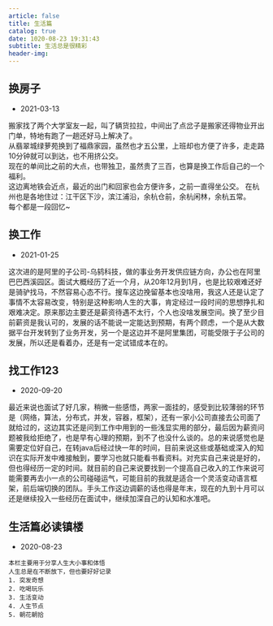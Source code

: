 ```yaml
---
article: false
title: 生活篇
catalog: true
date: 1020-08-23 19:31:43
subtitle: 生活总是很精彩
header-img:
---
```


## 换房子
- 2021-03-13

搬家找了两个大学室友一起，叫了辆货拉拉，中间出了点岔子是搬家还得物业开出门单，特地有跑了一趟还好马上解决了。  
从翡翠城绿萝苑换到了福鼎家园，虽然也才五公里，上班却也方便了许多，走走路10分钟就可以到达，也不用挤公交。  
现在的单间比之前的大点，也带独卫，虽然贵了三百，也算是换工作后自己的一个福利。  
这边离地铁会近点，最近的出门和回家也会方便许多，之前一直得坐公交。
在杭州也是各地住过：江干区下沙，滨江浦沿，余杭仓前，余杭闲林，余杭五常。  
每个都是一段回忆~


## 换工作
- 2021-01-25

这次进的是阿里的子公司-乌鸫科技，做的事业务开发供应链方向，办公也在阿里巴巴西溪园区。面试大概经历了近一个月，从20年12月到1月，也是比较艰难还好是骑驴找马，不然容易心态不行。搜车这边挽留基本也没啥用，我这人还是认定了事情不太容易改变，特别是这种影响人生的大事，肯定经过一段时间的思想挣扎和艰难决定。原来那边主要还是薪资待遇不太行，个人也没啥发展空间。换了至少目前薪资是我认可的，发展的话不能说一定能达到预期，有两个顾虑，一个是从大数据平台开发转到了业务开发，另一个是这边并不是阿里集团，可能受限于子公司的发展，所以还是看着办，还是有一定试错成本在的。


## 找工作123
- 2020-09-20

最近来说也面试了好几家，稍微一些感悟，两家一面挂的，感受到比较薄弱的环节是（网络，算法，分布式，并发，容器，框架），还有一家小公司直接去公司面了就给过的，这边其实还是问到工作中用到的一些浅显实用的部分，最后因为薪资问题被我给拒绝了，也是早有心理的预期，到不了也没什么谈的。总的来说感觉也是需要定位好自己，在转java后经过快一年的时间，目前来说这些或基础或深入的知识在实际开发中难接触到，要学习也就只能看书看资料。对充实自己来说是好的，但也得经历一定的时间。就目前的自己来说要找到一个提高自己收入的工作来说可能需要再去小一点的公司碰碰运气，可能目前的我就是适合一个灵活变动语言框架，前后端切换的团队。手头工作这边调薪的话也得是年末，现在的九到十月可以还是继续投入一些经历在面试中，继续加深自己的认知和水准吧。


## 生活篇必读镇楼 
- 2020-08-23
```
本栏主要用于分享人生大小事和体悟
人生总是在不断放下，但也要好好记录
1. 突发奇想
2. 吃喝玩乐
3. 生活变动
4. 人生节点
5. 朝花朝拾
```